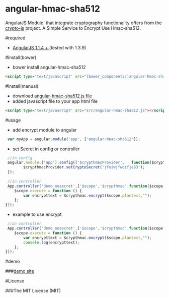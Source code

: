 # angular-hmac-sha512

AngularJS Module. that integrate cryptography functionality offers from the [crypto-js](https://code.google.com/p/crypto-js/) project. A Simple Service to Encrypt Use Hmac-sha512.

#required

- [AngularJS 1.1.4 + ](http://angularjs.org/) (tested with 1.3.9)

#install(bower)

* bower install angular-hmac-sha512

```html
<script type='text/javascript' src="[bower_components/]angular-hmac-sha512/src/angular-hmac-sha512.js"></script>
```

#install(manual)

* download [angular-hmac-sha512.js file](https://github.com/diablofong/angular-hmac-sha512/blob/master/src/angular-hmac-sha512.js)
* added javascript file to your app html file

```html
<script type='text/javascript' src="src/angular-hmac-sha512.js"></script>
```

#usage

- add encrypt module to angular

```javascript
 var myApp = angular.module('app', ['angular-hmac-sha512']); 
```
- set Secret in config or controller

```javascript
 //in config
 angular.module.('app').config(['$crypthmacProvider', 	function($crypthmacProvider){
   		$crypthmacProvider.setCryptoSecret('jfoiwjfwoifje83');
 });
 
 //in controller
 App.controller('demo_nosecret',['$scope','$crypthmac',function($scope,$crypthmac){
	$scope.execute = function () {
		var encrypttext = $crypthmac.encrypt($scope.plantext,"");
	};
}]);
```
-  example to use encrypt

```javascript
 //in controller
 App.controller('demo_nosecret',['$scope','$crypthmac',function($scope,$crypthmac){
	$scope.execute = function () {
		var encrypttext = $crypthmac.encrypt($scope.plantext,"");
		console.log(encrypttext);
	};
}]);
```

#demo

###[demo site](http://diablofong.github.io/angular-hmac-sha512/)

#License

###The MIT License (MIT)
